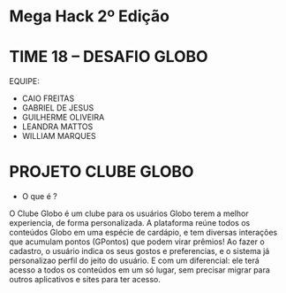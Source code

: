 # Mega Hack 2º Edição
# TIME 18 – DESAFIO GLOBO
EQUIPE:
- CAIO FREITAS
- GABRIEL DE JESUS
- GUILHERME OLIVEIRA
- LEANDRA MATTOS
- WILLIAM MARQUES

# PROJETO CLUBE GLOBO
- O que é ?

O Clube Globo é um clube para os usuários Globo terem a melhor experiencia, de forma personalizada. A plataforma reúne todos os conteúdos Globo em uma espécie de cardápio, e tem diversas interações que acumulam pontos (GPontos) que podem virar prêmios! Ao fazer o cadastro, o usuário indica os seus gostos e preferencias, e o sistema já personalizao perfil do jeito do usuário. E com um diferencial: ele terá acesso a todos os conteúdos em um só lugar, sem precisar migrar para outros aplicativos e sites para ter acesso.
